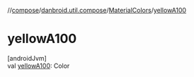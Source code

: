 //[compose](../../../index.md)/[danbroid.util.compose](../index.md)/[MaterialColors](index.md)/[yellowA100](yellow-a100.md)

# yellowA100

[androidJvm]\
val [yellowA100](yellow-a100.md): Color

